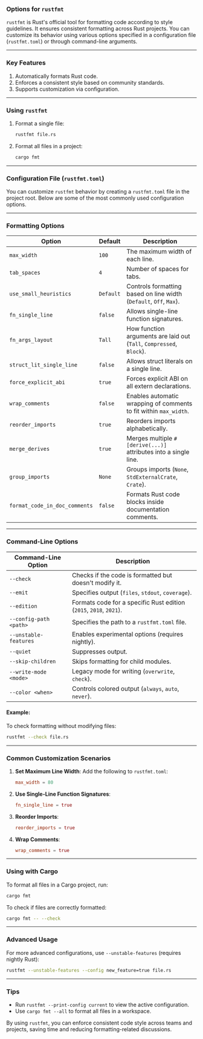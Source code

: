 ### **Options for `rustfmt`**

`rustfmt` is Rust's official tool for formatting code according to style guidelines. It ensures consistent formatting across Rust projects. You can customize its behavior using various options specified in a configuration file (`rustfmt.toml`) or through command-line arguments.

---

### **Key Features**
1. Automatically formats Rust code.
2. Enforces a consistent style based on community standards.
3. Supports customization via configuration.

---

### **Using `rustfmt`**

1. Format a single file:
   ```bash
   rustfmt file.rs
   ```

2. Format all files in a project:
   ```bash
   cargo fmt
   ```

---

### **Configuration File (`rustfmt.toml`)**

You can customize `rustfmt` behavior by creating a `rustfmt.toml` file in the project root. Below are some of the most commonly used configuration options.

---

### **Formatting Options**

| Option                         | Default      | Description                                                                 |
|--------------------------------|--------------|-----------------------------------------------------------------------------|
| `max_width`                    | `100`        | The maximum width of each line.                                            |
| `tab_spaces`                   | `4`          | Number of spaces for tabs.                                                 |
| `use_small_heuristics`         | `Default`    | Controls formatting based on line width (`Default`, `Off`, `Max`).         |
| `fn_single_line`               | `false`      | Allows single-line function signatures.                                    |
| `fn_args_layout`               | `Tall`       | How function arguments are laid out (`Tall`, `Compressed`, `Block`).       |
| `struct_lit_single_line`       | `false`      | Allows struct literals on a single line.                                   |
| `force_explicit_abi`           | `true`       | Forces explicit ABI on all extern declarations.                            |
| `wrap_comments`                | `false`      | Enables automatic wrapping of comments to fit within `max_width`.          |
| `reorder_imports`              | `true`       | Reorders imports alphabetically.                                           |
| `merge_derives`                | `true`       | Merges multiple `#[derive(...)]` attributes into a single line.            |
| `group_imports`                | `None`       | Groups imports (`None`, `StdExternalCrate`, `Crate`).                      |
| `format_code_in_doc_comments`  | `false`      | Formats Rust code blocks inside documentation comments.                    |

---

### **Command-Line Options**

| Command-Line Option            | Description                                                                 |
|--------------------------------|-----------------------------------------------------------------------------|
| `--check`                      | Checks if the code is formatted but doesn't modify it.                     |
| `--emit`                       | Specifies output (`files`, `stdout`, `coverage`).                          |
| `--edition`                    | Formats code for a specific Rust edition (`2015`, `2018`, `2021`).         |
| `--config-path <path>`         | Specifies the path to a `rustfmt.toml` file.                               |
| `--unstable-features`          | Enables experimental options (requires nightly).                           |
| `--quiet`                      | Suppresses output.                                                         |
| `--skip-children`              | Skips formatting for child modules.                                        |
| `--write-mode <mode>`          | Legacy mode for writing (`overwrite`, `check`).                            |
| `--color <when>`               | Controls colored output (`always`, `auto`, `never`).                       |

#### Example:
To check formatting without modifying files:
```bash
rustfmt --check file.rs
```

---

### **Common Customization Scenarios**

1. **Set Maximum Line Width**:
   Add the following to `rustfmt.toml`:
   ```toml
   max_width = 80
   ```

2. **Use Single-Line Function Signatures**:
   ```toml
   fn_single_line = true
   ```

3. **Reorder Imports**:
   ```toml
   reorder_imports = true
   ```

4. **Wrap Comments**:
   ```toml
   wrap_comments = true
   ```

---

### **Using with Cargo**

To format all files in a Cargo project, run:
```bash
cargo fmt
```

To check if files are correctly formatted:
```bash
cargo fmt -- --check
```

---

### **Advanced Usage**
For more advanced configurations, use `--unstable-features` (requires nightly Rust):
```bash
rustfmt --unstable-features --config new_feature=true file.rs
```

---

### **Tips**
- Run `rustfmt --print-config current` to view the active configuration.
- Use `cargo fmt --all` to format all files in a workspace.

By using `rustfmt`, you can enforce consistent code style across teams and projects, saving time and reducing formatting-related discussions.